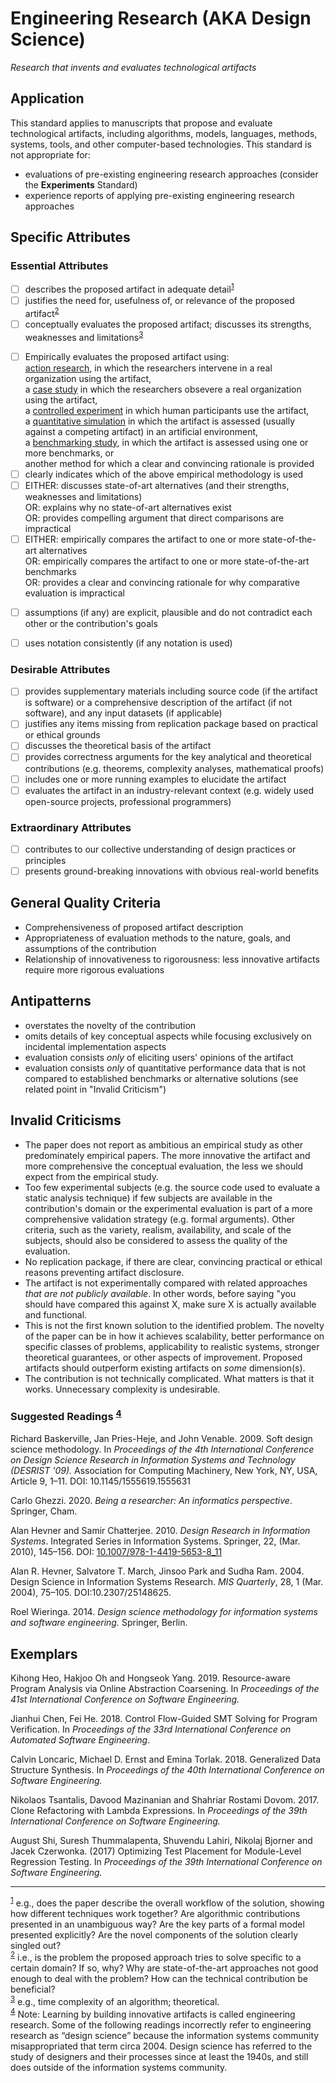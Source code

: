 # Engineering Research (AKA Design Science) 
<standard name="Engineering Methods">


*<desc>Research that invents and evaluates technological artifacts</desc>*


## Application 

This standard applies to manuscripts that propose and evaluate
technological artifacts, including algorithms, models, languages,
methods, systems, tools, and other computer-based technologies. This
standard is not appropriate for:

-   evaluations of pre-existing engineering research approaches
    (consider the **Experiments** Standard)
-   experience reports of applying pre-existing engineering research
    approaches

## Specific Attributes

### Essential Attributes
<checklist name="Essential">

<intro>

- [ ]   describes the proposed artifact in adequate detail<sup>[1](#myfootnote1)</sup>
- [ ]   justifies the need for, usefulness of, or relevance of the proposed artifact<sup>[2](#myfootnote2)</sup>
- [ ]   conceptually evaluates the proposed artifact; discusses its strengths, weaknesses and limitations<sup>[3](#myfootnote3)</sup>

<method>

- [ ]   Empirically evaluates the proposed artifact using:  
  [action research](https://github.com/acmsigsoft/EmpiricalStandards/blob/master/docs/ActionResearch.md), in which the researchers intervene in a real organization using the artifact,  
  a [case study](https://github.com/acmsigsoft/EmpiricalStandards/blob/master/docs/CaseStudy.md) in which the researchers obsevere a real organization using the artifact,  
  a [controlled experiment](https://github.com/acmsigsoft/EmpiricalStandards/blob/master/docs/Experiments.md) in which human participants use the artifact,  
  a [quantitative simulation](https://github.com/acmsigsoft/EmpiricalStandards/blob/master/docs/QuantitativeSimulation.md) in which the artifact is assessed (usually against a competing artifact) in an artificial environment,  
  a [benchmarking study](https://github.com/acmsigsoft/EmpiricalStandards/edit/master/docs/Benchmarking.md), in which the artifact is assessed using one or more benchmarks, or  
  another method for which a clear and convincing rationale is provided
- [ ]   clearly indicates which of the above empirical methodology is used
- [ ]   EITHER: discusses state-of-art alternatives (and their strengths, weaknesses and limitations)   
    OR: explains why no state-of-art alternatives exist   
    OR: provides compelling argument that direct comparisons are impractical
- [ ]   EITHER: empirically compares the artifact to one or more state-of-the-art alternatives   
    OR: empirically compares the artifact to one or more state-of-the-art benchmarks  
    OR: provides a clear and convincing rationale for why comparative evaluation is impractical

<results>


<discussion>


<other>
	
- [ ]   assumptions (if any) are explicit, plausible and do not contradict each other or the contribution's goals
- [ ]   uses notation consistently (if any notation is used)
	

</checklist>
    
### Desirable Attributes
<checklist name="Desirable">

- [ ]   provides supplementary materials including source code (if the artifact is software) or a comprehensive description of the artifact (if not software), and any input datasets (if applicable)
- [ ]   justifies any items missing from replication package based on practical or ethical grounds
- [ ]   discusses the theoretical basis of the artifact
- [ ]   provides correctness arguments for the key analytical and theoretical contributions (e.g. theorems, complexity analyses, mathematical proofs)
- [ ]   includes one or more running examples to elucidate the artifact
- [ ]   evaluates the artifact in an industry-relevant context (e.g. widely used open-source projects, professional programmers)	

</checklist>
    
### Extraordinary Attributes
<checklist name="Extraordinary">

- [ ]   contributes to our collective understanding of design practices or principles
- [ ]   presents ground-breaking innovations with obvious real-world benefits
</checklist>
    
## General Quality Criteria 

-   Comprehensiveness of proposed artifact description
-   Appropriateness of evaluation methods to the nature, goals, and
    assumptions of the contribution
-   Relationship of innovativeness to rigorousness: less innovative
    artifacts require more rigorous evaluations

## Antipatterns

-   overstates the novelty of the contribution
-   omits details of key conceptual aspects while focusing exclusively
    on incidental implementation aspects
-   evaluation consists *only* of eliciting users' opinions of the
    artifact
-   evaluation consists *only* of quantitative performance data that is
    not compared to established benchmarks or alternative solutions (see
    related point in "Invalid Criticism")

## Invalid Criticisms

-   The paper does not report as ambitious an empirical study as other
    predominately empirical papers. The more innovative the artifact and
    more comprehensive the conceptual evaluation, the less we should
    expect from the empirical study.
-   Too few experimental subjects (e.g. the source code used to evaluate
    a static analysis technique) if few subjects are available in the
    contribution's domain or the experimental evaluation is part of a
    more comprehensive validation strategy (e.g. formal arguments).
    Other criteria, such as the variety, realism, availability, and
    scale of the subjects, should also be considered to assess the
    quality of the evaluation.
-   No replication package, if there are clear, convincing practical or
    ethical reasons preventing artifact disclosure.
-   The artifact is not experimentally compared with related approaches
    *that are not publicly available*. In other words, before saying
    "you should have compared this against X, make sure X is actually
    available and functional.
-   This is not the first known solution to the identified problem. The
    novelty of the paper can be in how it achieves scalability, better
    performance on specific classes of problems, applicability to
    realistic systems, stronger theoretical guarantees, or other aspects
    of improvement. Proposed artifacts should outperform existing
    artifacts on *some* dimension(s).
-   The contribution is not technically complicated. What matters is
    that it works. Unnecessary complexity is undesirable.

### Suggested Readings <sup>[4](#myfootnote4)</sup>

Richard Baskerville, Jan Pries-Heje, and John Venable. 2009. Soft design
science methodology. In *Proceedings of the 4th International Conference
on Design Science Research in Information Systems and Technology
(DESRIST '09).* Association for Computing Machinery, New York, NY, USA,
Article 9, 1–11. DOI: 10.1145/1555619.1555631

Carlo Ghezzi. 2020. *Being a researcher: An informatics perspective*.
Springer, Cham.

Alan Hevner and Samir Chatterjee. 2010. *Design Research in Information
Systems*. Integrated Series in Information Systems. Springer, 22, (Mar.
2010), 145–156. DOI:
[10.1007/978-1-4419-5653-8_11](https://doi.org/10.1007/978-1-4419-5653-8_11)

Alan R. Hevner, Salvatore T. March, Jinsoo Park and Sudha Ram. 2004.
Design Science in Information Systems Research. *MIS Quarterly*, 28, 1
(Mar. 2004), 75–105. DOI:10.2307/25148625.

Roel Wieringa. 2014. *Design science methodology for information systems
and software engineering.* Springer, Berlin.

## Exemplars

Kihong Heo, Hakjoo Oh and Hongseok Yang. 2019. Resource-aware Program
Analysis via Online Abstraction Coarsening. In *Proceedings of the 41st
International Conference on Software Engineering.*

Jianhui Chen, Fei He. 2018. Control Flow-Guided SMT Solving for Program
Verification. In *Proceedings of the 33rd International Conference on
Automated Software Engineering*.

Calvin Loncaric, Michael D. Ernst and Emina Torlak. 2018. Generalized
Data Structure Synthesis. In *Proceedings of the 40th International
Conference on Software Engineering.*

Nikolaos Tsantalis, Davood Mazinanian and Shahriar Rostami Dovom. 2017.
Clone Refactoring with Lambda Expressions. In *Proceedings of the 39th
International Conference on Software Engineering.*

August Shi, Suresh Thummalapenta, Shuvendu Lahiri, Nikolaj Bjorner and
Jacek Czerwonka. (2017) Optimizing Test Placement for Module-Level
Regression Testing. In *Proceedings of the 39th International Conference
on Software Engineering.*

---
<footnote><sup>[1](#myfootnote1)</sup> e.g., does the paper describe the overall workflow of the solution, showing how different techniques work together? Are algorithmic contributions presented in an unambiguous way? Are the key parts of a formal model presented explicitly? Are the novel components of the solution clearly singled out?</footnote><br>
<footnote><sup>[2](#myfootnote2)</sup> i.e., is the problem the proposed approach tries to solve specific to a certain domain? If so, why? Why are state-of-the-art approaches not good enough to deal with the problem? How can the technical contribution be beneficial?</footnote><br>
<footnote><sup>[3](#myfootnote3)</sup> e.g., time complexity of an algorithm; theoretical.</footnote><br>
<footnote><sup>[4](#myfootnote4)</sup> Note: Learning by building innovative artifacts is called engineering research. Some of the following readings incorrectly refer to engineering research as “design science” because the information systems community misappropriated that term circa 2004. Design science has referred to the study of designers and their processes since at least the 1940s, and still does outside of the information systems community.</footnote><br>
</standard>
